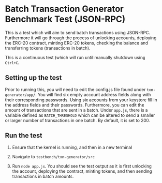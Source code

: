 # Batch Transaction Generator Benchmark Test (JSON-RPC)

This is a test which will aim to send batch transactions using JSON-RPC. Furthermore it will go through the process of unlocking accounts, deploying the ERC-20 contract, minting ERC-20 tokens, checking the balance and transferring tokens (transactions in batch).
 
This is a continuous test (which will run until manually shutdown using `Ctrl+C`. 

## Setting up the test 

Prior to running this, you will need to edit the config.js file found under `txn-generator/app/`. You will find six empty account address fields along with their corresponding passwords. Using six accounts from your keystore fill in the address fields and their passwords. Furthermore, you can edit the amount of transactions that are sent in a batch. Under `app.js`, there is a variable defined as `BATCH_THRESHOLD` which can be altered to send a smaller or larger number of transactions in one batch. By default, it is set to 200.  

## Run the test

1) Ensure that the kernel is running, and then in a new terminal 

2) Navigate to `testbench/txn-generator/src`

3) Run `node app.js`. You should see the test output as it is first unlocking the account, deploying the contract, minting tokens, and then sending transactions in batch amounts. 
